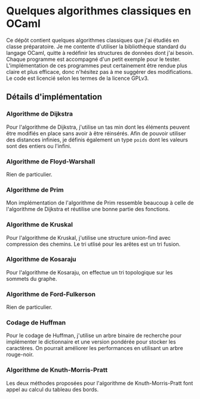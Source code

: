 # Quelques algorithmes classiques en OCaml

Ce dépôt contient quelques algorithmes classiques que j'ai étudiés en classe préparatoire.
Je me contente d'utiliser la bibliothèque standard du langage OCaml, quitte à redéfinir les structures de données dont j'ai besoin.
Chaque programme est accompagné d'un petit exemple pour le tester.
L'implémentation de ces programmes peut certainement être rendue plus claire et plus efficace, donc n'hésitez pas à me suggérer des modifications.
Le code est licencié selon les termes de la licence GPLv3.

## Détails d'implémentation

### Algorithme de Dijkstra

Pour l'algorithme de Dijkstra, j'utilise un tas min dont les éléments peuvent être modifiés en place sans avoir à être réinsérés. Afin de pouvoir utiliser des distances infinies, je définis également un type `poids` dont les valeurs sont des entiers ou l'infini.

### Algorithme de Floyd-Warshall

Rien de particulier.

### Algorithme de Prim

Mon implémentation de l'algorithme de Prim ressemble beaucoup à celle de l'algorithme de Dijkstra et réutilise une bonne partie des fonctions.

### Algorithme de Kruskal

Pour l'algorithme de Kruskal, j'utilise une structure union-find avec compression des chemins. Le tri utlisé pour les arêtes est un tri fusion.

### Algorithme de Kosaraju

Pour l'algorithme de Kosaraju, on effectue un tri topologique sur les sommets du graphe.

### Algorithme de Ford-Fulkerson

Rien de particulier.

### Codage de Huffman

Pour le codage de Huffman, j'utilise un arbre binaire de recherche pour implémenter le dictionnaire et une version pondérée pour stocker les caractères. On pourrait améliorer les performances en utilisant un arbre rouge-noir.

### Algorithme de Knuth-Morris-Pratt

Les deux méthodes proposées pour l'algorithme de Knuth-Morris-Pratt font appel au calcul du tableau des bords.
